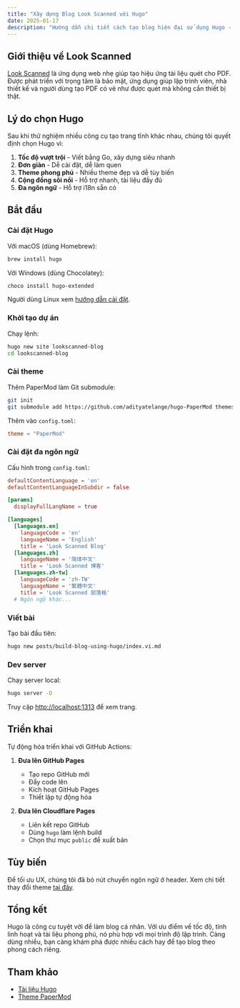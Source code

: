 ```yaml
---
title: "Xây dựng Blog Look Scanned với Hugo"
date: 2025-01-17
description: "Hướng dẫn chi tiết cách tạo blog hiện đại sử dụng Hugo - công cụ tạo trang tĩnh. Bao gồm đầy đủ các bước từ cài đặt, cấu hình, tùy biến đến triển khai - phù hợp cho mọi trình độ lập trình."
---
```


## Giới thiệu về Look Scanned

[Look Scanned](https://lookscanned.io) là ứng dụng web nhẹ giúp tạo hiệu ứng tài liệu quét cho PDF. Được phát triển với trọng tâm là bảo mật, ứng dụng giúp lập trình viên, nhà thiết kế và người dùng tạo PDF có vẻ như được quét mà không cần thiết bị thật.

## Lý do chọn Hugo

Sau khi thử nghiệm nhiều công cụ tạo trang tĩnh khác nhau, chúng tôi quyết định chọn Hugo vì:

1. **Tốc độ vượt trội** - Viết bằng Go, xây dựng siêu nhanh
2. **Đơn giản** - Dễ cài đặt, dễ làm quen
3. **Theme phong phú** - Nhiều theme đẹp và dễ tùy biến
4. **Cộng đồng sôi nổi** - Hỗ trợ nhanh, tài liệu đầy đủ
5. **Đa ngôn ngữ** - Hỗ trợ i18n sẵn có

## Bắt đầu

### Cài đặt Hugo

Với macOS (dùng Homebrew):

```bash
brew install hugo
```

Với Windows (dùng Chocolatey):

```bash
choco install hugo-extended
```

Người dùng Linux xem [hướng dẫn cài đặt](https://gohugo.io/installation/linux/).

### Khởi tạo dự án

Chạy lệnh:

```bash
hugo new site lookscanned-blog
cd lookscanned-blog
```

### Cài theme

Thêm PaperMod làm Git submodule:

```bash
git init
git submodule add https://github.com/adityatelange/hugo-PaperMod themes/PaperMod
```

Thêm vào `config.toml`:

```toml
theme = "PaperMod"
```

### Cài đặt đa ngôn ngữ

Cấu hình trong `config.toml`:

```toml
defaultContentLanguage = 'en'
defaultContentLanguageInSubdir = false

[params]
  displayFullLangName = true

[languages]
  [languages.en]
    languageCode = 'en'
    languageName = 'English'
    title = 'Look Scanned Blog'
  [languages.zh]
    languageName = '简体中文'
    title = 'Look Scanned 博客'
  [languages.zh-tw]
    languageCode = 'zh-TW'
    languageName = '繁體中文'
    title = 'Look Scanned 部落格'
  # Ngôn ngữ khác...
```

### Viết bài

Tạo bài đầu tiên:

```bash
hugo new posts/build-blog-using-hugo/index.vi.md
```

### Dev server

Chạy server local:

```bash
hugo server -D
```

Truy cập [http://localhost:1313](http://localhost:1313) để xem trang.

## Triển khai

Tự động hóa triển khai với GitHub Actions:

1. **Đưa lên GitHub Pages**

   - Tạo repo GitHub mới
   - Đẩy code lên
   - Kích hoạt GitHub Pages
   - Thiết lập tự động hóa

2. **Đưa lên Cloudflare Pages**
   - Liên kết repo GitHub
   - Dùng `hugo` làm lệnh build
   - Chọn thư mục `public` để xuất bản

## Tùy biến

Để tối ưu UX, chúng tôi đã bỏ nút chuyển ngôn ngữ ở header. Xem chi tiết thay đổi theme [tại đây](https://github.com/lookscanned/lookscanned-blog/blob/main/layouts/partials/header.html).

## Tổng kết

Hugo là công cụ tuyệt vời để làm blog cá nhân. Với ưu điểm về tốc độ, tính linh hoạt và tài liệu phong phú, nó phù hợp với mọi trình độ lập trình. Càng dùng nhiều, bạn càng khám phá được nhiều cách hay để tạo blog theo phong cách riêng.

## Tham khảo

- [Tài liệu Hugo](https://gohugo.io/documentation/)
- [Theme PaperMod](https://github.com/adityatelange/hugo-PaperMod)
